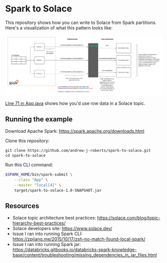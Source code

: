 # Spark to Solace

This repository shows how you can write to Solace from Spark partitions. Here's a visualization of what this pattern looks like:

![Spark to Solace architecture](/docs/architecture.png)

[Line 71 in App.java](/src/main/java/App.java#L64) shows how you'd use row data in a Solace topic.

## Running the example

Download Apache Spark: https://spark.apache.org/downloads.html

Clone this repository:

```
git clone https://github.com/andrew-j-roberts/spark-to-solace.git
cd spark-to-solace
```

Run this CLI command:

```bash
$SPARK_HOME/bin/spark-submit \
    --class "App" \
    --master "local[4]" \
    target/spark-to-solace-1.0-SNAPSHOT.jar
```

## Resources

- Solace topic architecture best practices: https://solace.com/blog/topic-hierarchy-best-practices/
- Solace developers site: https://www.solace.dev/
- Issue I ran into running Spark CLI:  
   https://zpjiang.me/2015/10/17/zsh-no-match-found-local-spark/
- Issue I ran into running Spark jar:  
   https://databricks.gitbooks.io/databricks-spark-knowledge-base/content/troubleshooting/missing_dependencies_in_jar_files.html
